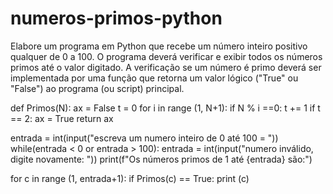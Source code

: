 # numeros-primos-python
Elabore um programa em Python que recebe um número inteiro positivo qualquer de 0 a 100. O programa deverá verificar e exibir todos os números primos até o valor digitado.  A verificação se um número é primo deverá ser implementada por uma função que retorna um valor lógico ("True" ou "False") ao programa (ou script) principal.

def Primos(N):
    ax = False
    t = 0
    for i in range (1, N+1):
        if N % i ==0:
            t += 1
    if t == 2:
        ax = True
    return ax

entrada = int(input("escreva um numero inteiro de 0 até 100 = "))
while(entrada < 0 or entrada > 100):
    entrada = int(input("numero inválido, digite novamente: "))
print(f"Os números primos de 1 até {entrada} são:")
    
for c in range (1, entrada+1):
    if Primos(c) == True:
        print (c)
